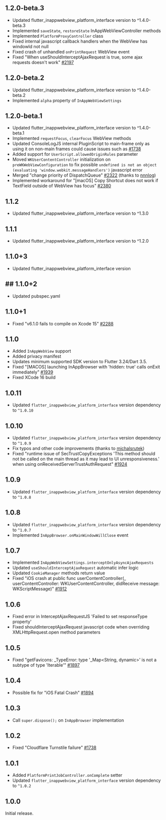 ## 1.2.0-beta.3

- Updated flutter_inappwebview_platform_interface version to ^1.4.0-beta.3
- Implemented `saveState`, `restoreState` InAppWebViewController methods
- Implemented `PlatformProxyController` class
- Fixed internal javascript callback handlers when the WebView has windowId not null
- Fixed crash of unhandled `onPrintRequest` WebView event
- Fixed "When useShouldInterceptAjaxRequest is true, some ajax requests doesn't work" [#2197](https://github.com/pichillilorenzo/flutter_inappwebview/issues/2197)

## 1.2.0-beta.2

- Updated flutter_inappwebview_platform_interface version to ^1.4.0-beta.2
- Implemented `alpha` property of `InAppWebViewSettings`

## 1.2.0-beta.1

- Updated flutter_inappwebview_platform_interface version to ^1.4.0-beta.1
- Implemented `requestFocus`, `clearFocus` WebView methods
- Updated ConsoleLogJS internal PluginScript to main-frame only as using it on non-main frames could cause issues such as [#1738](https://github.com/pichillilorenzo/flutter_inappwebview/issues/1738)
- Added support for `UserScript.allowedOriginRules` parameter
- Moved `WKUserContentController` initialization on `preWKWebViewConfiguration` to fix possible `undefined is not an object (evaluating 'window.webkit.messageHandlers')` javascript error
- Merged "change priority of DispatchQueue" [#2322](https://github.com/pichillilorenzo/flutter_inappwebview/pull/2322) (thanks to [nnnlog](https://github.com/nnnlog))
- Implemented workaround for "[macOS] Copy Shortcut does not work if TextField outside of WebView has focus" [#2380](https://github.com/pichillilorenzo/flutter_inappwebview/issues/2380)

## 1.1.2

- Updated flutter_inappwebview_platform_interface version to ^1.3.0

## 1.1.1

- Updated flutter_inappwebview_platform_interface version to ^1.2.0

## 1.1.0+3

- Updated flutter_inappwebview_platform_interface version

## ## 1.1.0+2

- Updated pubspec.yaml

## 1.1.0+1

- Fixed "v6.1.0 fails to compile on Xcode 15" [#2288](https://github.com/pichillilorenzo/flutter_inappwebview/issues/2288)

## 1.1.0

- Added `InAppWebView` support
- Added privacy manifest
- Updates minimum supported SDK version to Flutter 3.24/Dart 3.5.
- Fixed "[MACOS] launching InAppBrowser with 'hidden: true' calls onExit immediately" [#1939](https://github.com/pichillilorenzo/flutter_inappwebview/issues/1939)
- Fixed XCode 16 build

## 1.0.11

- Updated `flutter_inappwebview_platform_interface` version dependency to `^1.0.10`

## 1.0.10

- Updated `flutter_inappwebview_platform_interface` version dependency to `^1.0.9`
- Fix typos and other code improvements (thanks to [michalsrutek](https://github.com/michalsrutek))
- Fixed "runtime issue of SecTrustCopyExceptions 'This method should not be called on the main thread as it may lead to UI unresponsiveness.' when using onReceivedServerTrustAuthRequest" [#1924](https://github.com/pichillilorenzo/flutter_inappwebview/issues/1924)

## 1.0.9

- Updated `flutter_inappwebview_platform_interface` version dependency to `^1.0.8`

## 1.0.8

- Updated `flutter_inappwebview_platform_interface` version dependency to `^1.0.7`
- Implemented `InAppBrowser.onMainWindowWillClose` event

## 1.0.7

- Implemented `InAppWebViewSettings.interceptOnlyAsyncAjaxRequests`
- Updated `useShouldInterceptAjaxRequest` automatic infer logic
- Updated `CookieManager` methods return value
- Fixed "iOS crash at public func userContentController(_ userContentController: WKUserContentController, didReceive message: WKScriptMessage)" [#1912](https://github.com/pichillilorenzo/flutter_inappwebview/issues/1912)

## 1.0.6

- Fixed error in InterceptAjaxRequestJS 'Failed to set responseType property'
- Fixed shouldInterceptAjaxRequest javascript code when overriding XMLHttpRequest.open method parameters

## 1.0.5

- Fixed "getFavicons: _TypeError: type '_Map<String, dynamic>' is not a subtype of type 'Iterable<dynamic>'" [#1897](https://github.com/pichillilorenzo/flutter_inappwebview/issues/1897)

## 1.0.4

- Possible fix for "iOS Fatal Crash" [#1894](https://github.com/pichillilorenzo/flutter_inappwebview/issues/1894)

## 1.0.3

- Call `super.dispose();` on `InAppBrowser` implementation

## 1.0.2

- Fixed "Cloudflare Turnstile failure" [#1738](https://github.com/pichillilorenzo/flutter_inappwebview/issues/1738)

## 1.0.1

- Added `PlatformPrintJobController.onComplete` setter
- Updated `flutter_inappwebview_platform_interface` version dependency to `^1.0.2`

## 1.0.0

Initial release.
